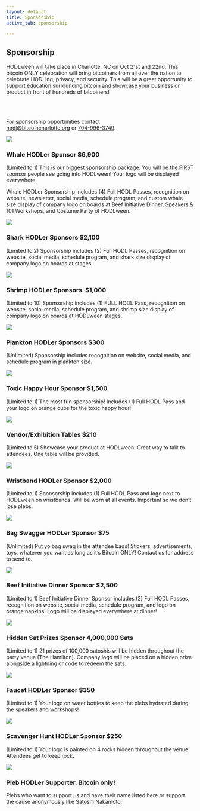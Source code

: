 ```yaml
---
layout: default
title: Sponsorship
active_tab: sponsorship

---
```


<div class="highlight-section2">
    <h2>Sponsorship</h2>
    <div class="white-divider-mid"></div>
    <p>HODLween will take place in Charlotte, NC on Oct 21st and 22nd. This bitcoin ONLY celebration will bring bitcoiners from all over the nation to celebrate HODLing, privacy, and security. This will be a great opportunity to support education surrounding bitcoin and showcase your business or product in front of hundreds of bitcoiners!</p>
    <br><br>
    <p>For sponsorship opportunities contact<br><a href="mailto:hodl@bitcoincharlotte.org">hodl@bitcoincharlotte.org</a> or <a href="tel:7049963749">704-996-3749</a>.</p>
</div>


<article class="sponsor">
    <div class="color-image sponsor-icon"><img src="/assets/img/hodlween-icon-whale.png" /></div>
    <a id="hodlween-whale" />
    <h3>Whale HODLer Sponsor <span class="orange">$6,900</span></h3>
    <p>(Limited to 1) This is our biggest sponsorship package. You will be the FIRST sponsor people see going into HODLween! Your logo will be displayed everywhere. </p>
    <p>Whale HODLer Sponsorship includes (4) Full HODL Passes, recognition on website, newsletter, social media, schedule program, and custom whale size display of company logo on boards at Beef Initiative Dinner, Speakers & 101 Workshops, and Costume Party of HODLween.</p>
</article>

<article class="sponsor">
    <div class="color-image sponsor-icon"><img src="/assets/img/hodlween-icon-shark.png" /></div>
    <a id="hodlween-shark" />
    <h3>Shark HODLer Sponsors <span class="orange">$2,100</span></h3>
    <p>(Limited to 2) Sponsorship includes (2) Full HODL Passes, recognition on website, social media, schedule program, and shark size display of company logo on boards at stages. </p>
</article>

<article class="sponsor">
    <div class="color-image sponsor-icon"><img src="/assets/img/hodlween-icon-shrimp.png" /></div>
    <a id="hodlween-shrimp" />
    <h3>Shrimp HODLer Sponsors. <span class="orange">$1,000</span></h3>
    <p>(Limited to 10) Sponsorship includes (1) FULL HODL Pass, recognition on website, social media, schedule program, and shrimp size display of company logo on boards at HODLween stages. </p>
</article>

<article class="sponsor">
    <div class="color-image sponsor-icon"><img src="/assets/img/hodlween-icon-plankton.png" /></div>
    <a id="hodlween-plankton" />
    <h3>Plankton HODLer Sponsors <span class="orange">$300</span></h3>
    <p>(Unlimited) Sponsorship includes recognition on website, social media, and schedule program in plankton size.</p>
</article>

<article class="sponsor">
    <div class="color-image sponsor-icon"><img src="/assets/img/hodlween-icon-toxic.png" /></div>
    <a id="hodlween-toxic" />
    <h3>Toxic Happy Hour Sponsor <span class="orange">$1,500</span></h3>
    <p>(Limited to 1) The most fun sponsorship! Includes (1) Full HODL Pass and your logo on orange cups for the toxic happy hour!</p>
</article>

<article class="sponsor">
    <div class="color-image sponsor-icon"><img src="/assets/img/hodlween-icon-booth.png" /></div>
    <a id="hodlween-vendor" />
    <h3>Vendor/Exhibition Tables <span class="orange">$210</span></h3>
    <p>(Limited to 5) Showcase your product at HODLween! Great way to talk to attendees. One table will be provided. </p>
</article>

<article class="sponsor">
    <div class="color-image sponsor-icon"><img src="/assets/img/hodlween-icon-wristband.png" /></div>
    <a id="hodlween-wristband" />
    <h3>Wristband HODLer Sponsor <span class="orange">$2,000</span></h3>
    <p>(Limited to 1) Sponsorship includes (1) Full HODL Pass and logo next to HODLween on wristbands. Will be worn at all events. Important so we don’t lose plebs. </p>
</article>

<article class="sponsor">
    <div class="color-image sponsor-icon"><img src="/assets/img/hodlween-icon-bag.png" /></div>
    <a id="hodlween-bag" />
    <h3>Bag Swagger HODLer Sponsor <span class="orange">$75</span></h3>
    <p>(Unlimited) Put yo bag swag in the attendee bags! Stickers, advertisements, toys, whatever you want as long as it’s Bitcoin ONLY! Contact us for address to send to.</p>
</article>

<article class="sponsor">
    <div class="color-image sponsor-icon"><img src="/assets/img/hodlween-icon-cow.png" /></div>
    <a id="hodlween-beef" />
    <h3>Beef Initiative Dinner Sponsor <span class="orange">$2,500</span></h3>
    <p>(Limited to 1) Beef Initiative Dinner Sponsor includes (2) Full HODL Passes, recognition on website, social media, schedule program, and logo on orange napkins! Logo will be displayed everywhere at dinner!</p>
</article>

<article class="sponsor">
    <div class="color-image sponsor-icon"><img src="/assets/img/hodlween-icon-magbtc.png" /></div>
    <a id="hodlween-magbtc" />
    <h3>Hidden Sat Prizes Sponsor <span class="orange">4,000,000 Sats</span></h3>
    <p>(Limited to 1) 21 prizes of 100,000 satoshis will be hidden throughout the party venue (The Hamilton). Company logo will be placed on a hidden prize alongside a lightning qr code to redeem the sats.</p>
</article>

<article class="sponsor">
    <div class="color-image sponsor-icon"><img src="/assets/img/hodlween-icon-faucet.png" /></div>
    <a id="hodlween-faucet" />
    <h3>Faucet HODLer Sponsor <span class="orange">$350</span></h3>
    <p>(Limited to 1) Your logo on water bottles to keep the plebs hydrated during the speakers and workshops!</p>
</article>

<article class="sponsor">
    <div class="color-image sponsor-icon"><img src="/assets/img/hodlween-icon-mag.png" /></div>
    <a id="hodlween-mag" />
    <h3>Scavenger Hunt HODLer Sponsor <span class="orange">$250</span></h3>
    <p>(Limited to 1) Your logo is painted on 4 rocks hidden throughout the venue! Attendees get to keep rock.</p>
</article>

<article class="sponsor">
    <div class="color-image sponsor-icon"><img src="/assets/img/hodlween-icon-anon.png" /></div>
    <a id="hodlween-anon" />
    <h3>Pleb HODLer Supporter. <span class="orange">Bitcoin only!</span></h3>
    <p>Plebs who want to support us and have their name listed here or support the cause anonymously like Satoshi Nakamoto.</p>
</article>

